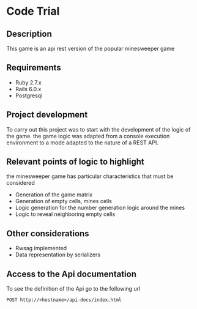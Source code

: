 # Code Trial


## Description 

This game is an api rest version of the popular minesweeper game

## Requirements

* Ruby 2.7.x 
* Rails 6.0.x 
* Postgresql
 
## Project development

To carry out this project was to start with the development of the logic of the game.
the game logic was adapted from a console execution environment to a mode adapted to the nature of a REST API.
## Relevant points of logic to highlight
the minesweeper game has particular characteristics that must be considered

* Generation of the game matrix
* Generation of empty cells, mines cells
* Logic generation for the number generation logic around the mines
* Logic to reveal neighboring empty cells

## Other considerations

* Rwsag implemented
* Data representation by serializers

## Access to the Api documentation

To see the definition of the Api go to the following url

```
POST http://<hostname>/api-docs/index.html
```

